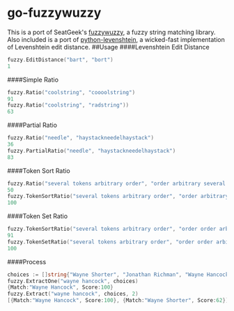 # go-fuzzywuzzy
This is a port of SeatGeek's [fuzzywuzzy](https://github.com/seatgeek/fuzzywuzzy), a fuzzy string matching library. Also included is a port of [python-levenshtein](https://github.com/miohtama/python-Levenshtein), a wicked-fast implementation of Levenshtein edit distance.
##Usage 
####Levenshtein Edit Distance
```go
fuzzy.EditDistance("bart", "bort")
1
```
####Simple Ratio
```go
fuzzy.Ratio("coolstring", "coooolstring")
91
fuzzy.Ratio("coolstring", "radstring"))
63
```
####Partial Ratio
```go
fuzzy.Ratio("needle", "haystackneedelhaystack")
36
fuzzy.PartialRatio("needle", "haystackneedelhaystack")
83
```
####Token Sort Ratio
```go
fuzzy.Ratio("several tokens arbitrary order", "order arbitrary several tokens")
50
fuzzy.TokenSortRatio("several tokens arbitrary order", "order arbitrary several tokens")
100
```
####Token Set Ratio
```go
fuzzy.TokenSortRatio("several tokens arbitrary order", "order order arbitrary several tokens")
91
fuzzy.TokenSetRatio("several tokens arbitrary order", "order order arbitrary several tokens")
100
```
####Process
```go
choices := []string{"Wayne Shorter", "Jonathan Richman", "Wayne Hancock", "Kate Bush"}
fuzzy.ExtractOne("wayne hancock", choices)
{Match:"Wayne Hancock", Score:100}
fuzzy.Extract("wayne hancock", choices, 2)
[{Match:"Wayne Hancock", Score:100}, {Match:"Wayne Shorter", Score:62}]
```
